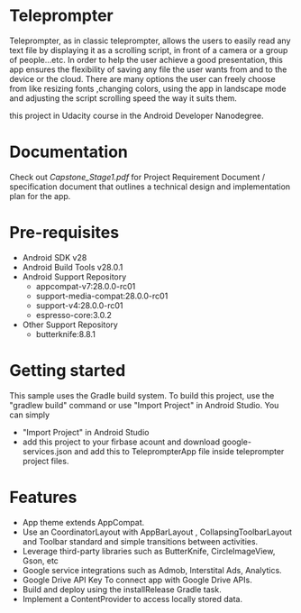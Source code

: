 # Teleprompter

Teleprompter, as in classic teleprompter, allows the users to easily read any text file by displaying it as a scrolling script, in front of a camera or a group of people...etc.
In order to help the user achieve a good presentation, this app ensures the flexibility of saving any file the user wants from and to the device or the cloud. 
There are many options the user can freely choose from like resizing fonts ,changing colors, using the app in landscape mode and adjusting the script scrolling speed the way it suits them.

this project in Udacity course in the Android Developer Nanodegree.

# Documentation
Check out _Capstone_Stage1.pdf_ for Project Requirement Document / specification document that outlines a technical design and implementation plan for the app.

# Pre-requisites
- Android SDK v28
- Android Build Tools v28.0.1
- Android Support Repository 
   * appcompat-v7:28.0.0-rc01
   * support-media-compat:28.0.0-rc01
   * support-v4:28.0.0-rc01
   * espresso-core:3.0.2
- Other Support Repository 
   * butterknife:8.8.1


# Getting started
This sample uses the Gradle build system. To build this project, use the "gradlew build" command or use "Import Project" in Android Studio.
You can simply 
- "Import Project" in Android Studio 
- add this project to your firbase acount and download  google-services.json and add this to TeleprompterApp file inside teleprompter project files.
# Features
- App theme extends AppCompat.
- Use an CoordinatorLayout with AppBarLayout , CollapsingToolbarLayout and Toolbar standard and simple transitions between activities.
- Leverage third-party libraries such as ButterKnife, CircleImageView, Gson, etc
- Google service integrations such as Admob, Interstital Ads, Analytics.
- Google Drive API Key To connect app with Google Drive APIs.
- Build and deploy using the installRelease Gradle task.
- Implement a ContentProvider to access locally stored data.



